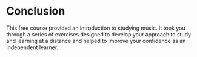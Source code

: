 # Conclusion


This free course provided an introduction to studying music. It took you through a series of exercises designed to develop your approach to study and learning at a distance and helped to improve your confidence as an independent learner.

